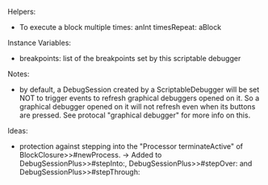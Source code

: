 Helpers:
- To execute a block multiple times:
	anInt timesRepeat: aBlock
	
Instance Variables:
- breakpoints: list of the breakpoints set by this scriptable debugger
	
Notes:
- by default, a DebugSession created by a ScriptableDebugger will be set NOT to trigger events to refresh graphical debuggers opened on it. So a graphical debugger opened on it will not refresh even when its buttons are pressed. See protocal "graphical debugger" for more info on this.
	
Ideas:
- protection against stepping into the "Processor terminateActive" of BlockClosure>>#newProcess.
-> Added to DebugSessionPlus>>#stepInto:, DebugSessionPlus>>#stepOver: and DebugSessionPlus>>#stepThrough: